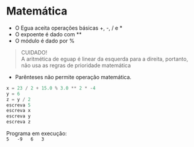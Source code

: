 # Matemática

* O Egua aceita operações básicas +, -, / e \*
* O expoente é dado com \*\* 
* O módulo é dado por %

> CUIDADO!   
> A aritmética de eguap é linear da esquerda para a direita, portanto, não usa as regras de prioridade matemática

* Parênteses não permite operação matemática.

```javascript
x = 23 / 2 + 15.0 % 3.0 ** 2 * -4
y = 6
z = y / 2
escreva 5
escreva x
escreva y
escreva z
```

Programa em execução:  
`5  
-9  
6  
3`